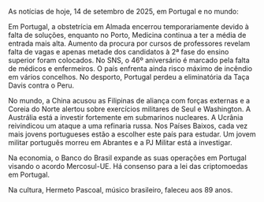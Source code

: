 As notícias de hoje, 14 de setembro de 2025, em Portugal e no mundo:

Em Portugal, a obstetrícia em Almada encerrou temporariamente devido à falta de soluções, enquanto no Porto, Medicina continua a ter a média de entrada mais alta. Aumento da procura por cursos de professores revelam falta de vagas e apenas metade dos candidatos à 2ª fase do ensino superior foram colocados. No SNS, o 46º aniversário é marcado pela falta de médicos e enfermeiros. O país enfrenta ainda risco máximo de incêndio em vários concelhos. No desporto, Portugal perdeu a eliminatória da Taça Davis contra o Peru.

No mundo, a China acusou as Filipinas de aliança com forças externas e a Coreia do Norte alertou sobre exercícios militares de Seul e Washington. A Austrália está a investir fortemente em submarinos nucleares. A Ucrânia reivindicou um ataque a uma refinaria russa. Nos Países Baixos, cada vez mais jovens portugueses estão a escolher este país para estudar. Um jovem militar português morreu em Abrantes e a PJ Militar está a investigar.

Na economia, o Banco do Brasil expande as suas operações em Portugal visando o acordo Mercosul-UE. Há consenso para a lei das criptomoedas em Portugal.

Na cultura, Hermeto Pascoal, músico brasileiro, faleceu aos 89 anos.